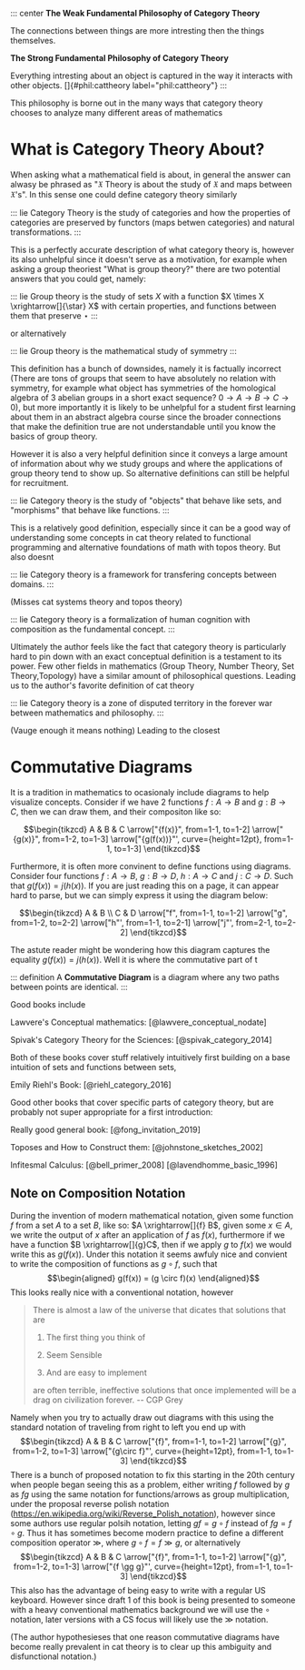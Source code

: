 ::: center
**The Weak Fundamental Philosophy of Category Theory**

The connections between things are more intresting then the things
themselves.

**The Strong Fundamental Philosophy of Category Theory**

Everything intresting about an object is captured in the way it
interacts with other objects. []{#phil:cattheory label="phil:cattheory"}
:::

This philosophy is borne out in the many ways that category theory
chooses to analyze many different areas of mathematics

# What is Category Theory About?

When asking what a mathematical field is about, in general the answer
can alwasy be phrased as \"$\mathfrak{X}$ Theory is about the study of
$\mathfrak{X}$ and maps between $\mathfrak{X}$'s\". In this sense one
could define category theory similarly

::: lie
Category Theory is the study of categories and how the properties of
categories are preserved by functors (maps betwen categories) and
natural transformations.
:::

This is a perfectly accurate description of what category theory is,
however its also unhelpful since it doesn't serve as a motivation, for
example when asking a group theoriest \"What is group theory?\" there
are two potential answers that you could get, namely:

::: lie
Group theory is the study of sets $X$ with a function
$X \times X \xrightarrow[]{\star} X$ with certain properties, and
functions between them that preserve $\star$
:::

or alternatively

::: lie
Group theory is the mathematical study of symmetry
:::

This definition has a bunch of downsides, namely it is factually
incorrect (There are tons of groups that seem to have absolutely no
relation with symmetry, for example what object has symmetries of the
homological algebra of 3 abelian groups in a short exact sequence?
$0 \rightarrow A \rightarrow B \rightarrow C \rightarrow 0$), but more
importantly it is likely to be unhelpful for a student first learning
about them in an abstract algebra course since the broader connections
that make the definition true are not understandable until you know the
basics of group theory.

However it is also a very helpful definition since it conveys a large
amount of information about why we study groups and where the
applications of group theory tend to show up. So alternative definitions
can still be helpful for recruitment.

::: lie
Category theory is the study of \"objects\" that behave like sets, and
\"morphisms\" that behave like functions.
:::

This is a relatively good definition, especially since it can be a good
way of understanding some concepts in cat theory related to functional
programming and alternative foundations of math with topos theory. But
also doesnt

::: lie
Category theory is a framework for transfering concepts between domains.
:::

(Misses cat systems theory and topos theory)

::: lie
Category theory is a formalization of human cognition with composition
as the fundamental concept.
:::

Ultimately the author feels like the fact that category theory is
particularly hard to pin down with an exact conceptual definition is a
testament to its power. Few other fields in mathematics (Group Theory,
Number Theory, Set Theory,Topology) have a similar amount of
philosophical questions. Leading us to the author's favorite definition
of cat theory

::: lie
Category theory is a zone of disputed territory in the forever war
between mathematics and philosophy.
:::

(Vauge enough it means nothing) Leading to the closest

# Commutative Diagrams

It is a tradition in mathematics to ocasionaly include diagrams to help
visualize concepts. Consider if we have 2 functions $f: A \rightarrow B$
and $g:B \rightarrow C$, then we can draw them, and their compositon
like so:

$$\begin{tikzcd}
    A & B & C
    \arrow["{f(x)}", from=1-1, to=1-2]
    \arrow["{g(x)}", from=1-2, to=1-3]
    \arrow["{g(f(x))}"', curve={height=12pt}, from=1-1, to=1-3]
\end{tikzcd}$$

Furthermore, it is often more convinent to define functions using
diagrams. Consider four functions $f: A \rightarrow B$,
$g: B \rightarrow D$, $h: A \rightarrow C$ and $j: C \rightarrow D$.
Such that $g(f(x))=j(h(x))$. If you are just reading this on a page, it
can appear hard to parse, but we can simply express it using the diagram
below:

$$\begin{tikzcd}
    A & B \\
    C & D
    \arrow["f", from=1-1, to=1-2]
    \arrow["g", from=1-2, to=2-2]
    \arrow["h"', from=1-1, to=2-1]
    \arrow["j"', from=2-1, to=2-2]
\end{tikzcd}$$

The astute reader might be wondering how this diagram captures the
equality $g(f(x))=j(h(x))$. Well it is where the commutative part of t

::: definition
A **Commutative Diagram** is a diagram where any two paths between
points are identical.
:::

Good books include

Lawvere's Conceptual mathematics: [@lawvere_conceptual_nodate]

Spivak's Category Theory for the Sciences: [@spivak_category_2014]

Both of these books cover stuff relatively intuitively first building on
a base intuition of sets and functions between sets,

Emily Riehl's Book: [@riehl_category_2016]

Good other books that cover specific parts of category theory, but are
probably not super appropriate for a first introduction:

Really good general book: [@fong_invitation_2019]

Toposes and How to Construct them: [@johnstone_sketches_2002]

Infitesmal Calculus: [@bell_primer_2008] [@lavendhomme_basic_1996]

## Note on Composition Notation

During the invention of modern mathematical notation, given some
function $f$ from a set $A$ to a set $B$, like so:
$A \xrightarrow[]{f} B$, given some $x \in A$, we write the output of
$x$ after an application of $f$ as $f(x)$, furthermore if we have a
function $B \xrightarrow[]{g}C$, then if we apply $g$ to $f(x)$ we would
write this as $g(f(x))$. Under this notation it seems awfuly nice and
convient to write the composition of functions as $g \circ f$, such that
$$\begin{aligned}
    g(f(x)) = (g \circ f)(x)
\end{aligned}$$ This looks really nice with a conventional notation,
however

> There is almost a law of the universe that dicates that solutions that
> are
>
> 1.  The first thing you think of
>
> 2.  Seem Sensible
>
> 3.  And are easy to implement
>
> are often terrible, ineffective solutions that once implemented will
> be a drag on civilization forever. -- CGP Grey

Namely when you try to actually draw out diagrams with this using the
standard notation of traveling from right to left you end up with
$$\begin{tikzcd}
    A & B & C
    \arrow["{f}", from=1-1, to=1-2]
    \arrow["{g}", from=1-2, to=1-3]
    \arrow["{g\circ f}"', curve={height=12pt}, from=1-1, to=1-3]
\end{tikzcd}$$ There is a bunch of proposed notation to fix this
starting in the 20th century when people began seeing this as a problem,
either writing $f$ followed by $g$ as $fg$ using the same notation for
functions/arrows as group multiplication, under the proposal reverse
polish notation
(<https://en.wikipedia.org/wiki/Reverse_Polish_notation>), however since
some authors use regular polsih notation, letting $gf = g \circ f$
instead of $fg = f \circ g$. Thus it has sometimes become modern
practice to define a different composition operator $\gg$, where
$g \circ f = f \gg g$, or alternatively $$\begin{tikzcd}
    A & B & C
    \arrow["{f}", from=1-1, to=1-2]
    \arrow["{g}", from=1-2, to=1-3]
    \arrow["{f \gg g}"', curve={height=12pt}, from=1-1, to=1-3]
\end{tikzcd}$$ This also has the advantage of being easy to write with a
regular US keyboard. However since draft 1 of this book is being
presented to someone with a heavy conventional mathematics background we
will use the $\circ$ notation, later versions with a CS focus will
likely use the $\gg$ notation.

(The author hypothesieses that one reason commutative diagrams have
become really prevalent in cat theory is to clear up this ambiguity and
disfunctional notation.)
